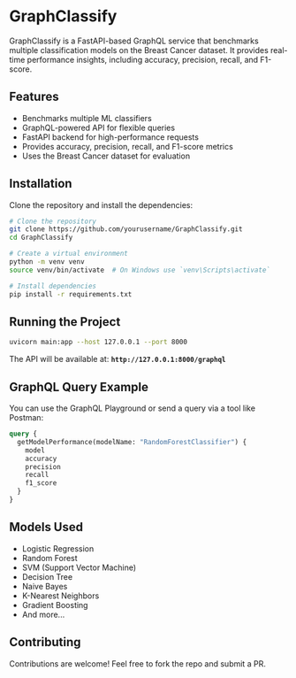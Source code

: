 # GraphClassify 

GraphClassify is a FastAPI-based GraphQL service that benchmarks multiple classification models on the Breast Cancer dataset. It provides real-time performance insights, including accuracy, precision, recall, and F1-score. 

## Features 
- Benchmarks multiple ML classifiers
- GraphQL-powered API for flexible queries
- FastAPI backend for high-performance requests
- Provides accuracy, precision, recall, and F1-score metrics
- Uses the Breast Cancer dataset for evaluation

## Installation 

Clone the repository and install the dependencies:

```sh
# Clone the repository
git clone https://github.com/yourusername/GraphClassify.git
cd GraphClassify

# Create a virtual environment
python -m venv venv
source venv/bin/activate  # On Windows use `venv\Scripts\activate`

# Install dependencies
pip install -r requirements.txt
```

## Running the Project 

```sh
uvicorn main:app --host 127.0.0.1 --port 8000
```

The API will be available at: **`http://127.0.0.1:8000/graphql`**

## GraphQL Query Example 

You can use the GraphQL Playground or send a query via a tool like Postman:

```graphql
query {
  getModelPerformance(modelName: "RandomForestClassifier") {
    model
    accuracy
    precision
    recall
    f1_score
  }
}
```

## Models Used 
- Logistic Regression
- Random Forest
- SVM (Support Vector Machine)
- Decision Tree
- Naive Bayes
- K-Nearest Neighbors
- Gradient Boosting
- And more...

## Contributing 
Contributions are welcome! Feel free to fork the repo and submit a PR.

